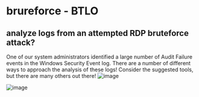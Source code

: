 # brureforce - BTLO
## analyze logs from an attempted RDP bruteforce attack?

One of our system administrators identified a large number of Audit Failure events in the Windows Security Event log.
There are a number of different ways to approach the analysis of these logs! Consider the suggested tools, but there are many others out there!
![image](https://github.com/George-1100/brureforce/assets/76154087/34cc2c6b-acc6-4d85-9093-f8b8c02f7514)

![image](https://github.com/George-1100/brureforce/assets/76154087/bd90c59d-ab73-4f8e-bf2a-7b7621ee5568)

